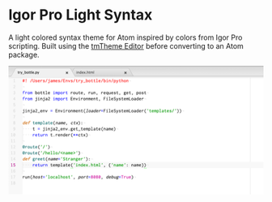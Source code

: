 # Igor Pro Light Syntax

A light colored syntax theme for Atom inspired by colors from Igor Pro scripting. Built using the [tmTheme Editor](http://tmtheme-editor.herokuapp.com) before converting to an Atom package.

![A screenshot of your theme](https://raw.githubusercontent.com/jameskli/Igor-Pro-Light-Syntax/master/img/screenshot.png)
